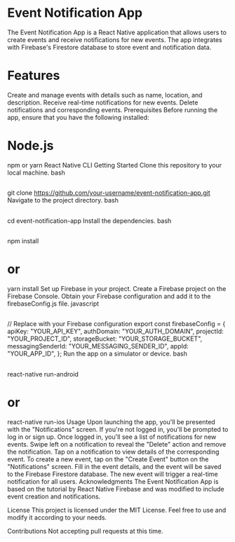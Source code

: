 # Event Notification App

The Event Notification App is a React Native application that allows users to create events and receive notifications for new events. The app integrates with Firebase's Firestore database to store event and notification data.

# Features

Create and manage events with details such as name, location, and description.
Receive real-time notifications for new events.
Delete notifications and corresponding events.
Prerequisites
Before running the app, ensure that you have the following installed:

# Node.js

npm or yarn
React Native CLI
Getting Started
Clone this repository to your local machine.
bash

##

git clone https://github.com/your-username/event-notification-app.git
Navigate to the project directory.
bash

##

cd event-notification-app
Install the dependencies.
bash

##

npm install

# or

yarn install
Set up Firebase in your project.
Create a Firebase project on the Firebase Console.
Obtain your Firebase configuration and add it to the firebaseConfig.js file.
javascript

##

// Replace with your Firebase configuration
export const firebaseConfig = {
apiKey: "YOUR_API_KEY",
authDomain: "YOUR_AUTH_DOMAIN",
projectId: "YOUR_PROJECT_ID",
storageBucket: "YOUR_STORAGE_BUCKET",
messagingSenderId: "YOUR_MESSAGING_SENDER_ID",
appId: "YOUR_APP_ID",
};
Run the app on a simulator or device.
bash

##

react-native run-android

# or

react-native run-ios
Usage
Upon launching the app, you'll be presented with the "Notifications" screen.
If you're not logged in, you'll be prompted to log in or sign up.
Once logged in, you'll see a list of notifications for new events.
Swipe left on a notification to reveal the "Delete" action and remove the notification.
Tap on a notification to view details of the corresponding event.
To create a new event, tap on the "Create Event" button on the "Notifications" screen.
Fill in the event details, and the event will be saved to the Firebase Firestore database.
The new event will trigger a real-time notification for all users.
Acknowledgments
The Event Notification App is based on the tutorial by React Native Firebase and was modified to include event creation and notifications.

License
This project is licensed under the MIT License. Feel free to use and modify it according to your needs.

Contributions
Not accepting pull requests at this time.
